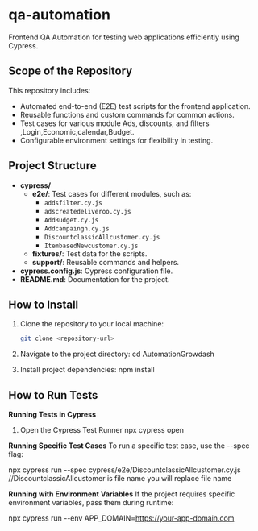 # qa-automation
Frontend QA Automation for testing web applications efficiently using Cypress.



## Scope of the Repository

This repository includes:
- Automated end-to-end (E2E) test scripts for the frontend application.
- Reusable functions and custom commands for common actions.
- Test cases for various module Ads, discounts, and filters ,Login,Economic,calendar,Budget.
- Configurable environment settings for flexibility in testing.


## Project Structure

- **cypress/**
  - **e2e/**: Test cases for different modules, such as:
    - `addsfilter.cy.js`
    - `adscreatedeliveroo.cy.js`
    - `AddBudget.cy.js`
    - `Addcampaingn.cy.js`
    - `DiscountclassicAllcustomer.cy.js`
    - `ItembasedNewcustomer.cy.js`
  - **fixtures/**: Test data for the scripts.
  - **support/**: Reusable commands and helpers.
- **cypress.config.js**: Cypress configuration file.
- **README.md**: Documentation for the project.


## How to Install

1. Clone the repository to your local machine:
   ```bash
   git clone <repository-url>

2. Navigate to the project directory:
     cd AutomationGrowdash

3. Install project dependencies: 
    npm install

## How to Run Tests

**Running Tests in Cypress**

1. Open the Cypress Test Runner 
    npx cypress open

**Running Specific Test Cases**
To run a specific test case, use the --spec flag:

npx cypress run --spec cypress/e2e/DiscountclassicAllcustomer.cy.js //DiscountclassicAllcustomer is file name you will replace file name


**Running with Environment Variables**
If the project requires specific environment variables, pass them during runtime:

npx cypress run --env APP_DOMAIN=https://your-app-domain.com




